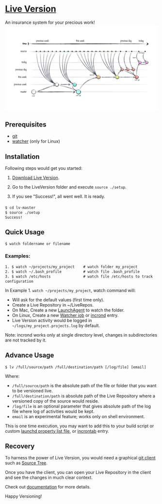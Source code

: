 # [Live Version][home]

An insurance system for your precious work!
![](images/lv-overview.png)

## Prerequisites 
- [git](http://goo.gl/8O8hz)
- [watcher](https://github.com/gregghz/Watcher) (only for Linux)

## Installation

Following steps would get you started:

1. [Download Live Version][dnld].

2. Go to the LiveVersion folder and execute `source ./setup`.

3. If you see "Success!", all went well. It is ready.

####

    $ cd lv-master 
    $ source ./setup
    Success!

## Quick Usage

    $ watch foldername or filename

### Examples:

    1. $ watch ~/projects/my_project    # watch folder my_project
    2. $ watch ~/.bash_profile          # watch file .bash_profile
    3. $ watch /etc/hosts               # watch file /etc/hosts to track configuration

In Example 1. `watch ~/projects/my_project`, watch command will:

- Will ask for the default values (first time only).
- Create a Live Repository in ~/LiveRepos.
- On Mac, Create a new [LaunchAgent](http://goo.gl/FLeqgu) to watch the folder.
- On Linux, Create a new [Watcher job](http://goo.gl/5edOBt) or [incrond](http://goo.gl/B2ZAfE) entry. 
- Live Version activity would be logged in `~/logs/my_project.projects.log` by default.

Note: incrond works only at single directory level, changes in subdirectories are not tracked by it.

## Advance Usage


    $ lv /full/source/path /full/destination/path [/log/file] [email]

Where:

- `/full/source/path` is the absolute path of the file or folder that you want to be versioned live.
- `/full/destination/path` is absolute path of the Live Repository where a versioned copy of the source would reside.
- `/log/file` is an optional parameter that gives absolute path of the log file where log of activities would be kept.
- `email` is an experimental feature; works only on shell environment. 

This is one time execution, you may want to add this to your build script or custom [launchd property list file](http://goo.gl/8KeHBU), or [incrontab](http://goo.gl/B2ZAfE) entry.


## Recovery

To harness the power of Live Version, you would need a graphical [git client](http://git-scm.com/downloads/guis) such as [Source Tree](http://www.sourcetreeapp.com/).

Once you have the client, you can open your Live Repository in the client and see the changes in much clear context.

Check out [documentation][recovery] for more details.

Happy Versioning!

[dnld]: https://github.com/anupam-arohi/lv/archive/master.zip 
[recovery]: http://anupam-arohi.com/lv/documentation/Recovery/ 
[home]: http://anupam-arohi.com/lv 


